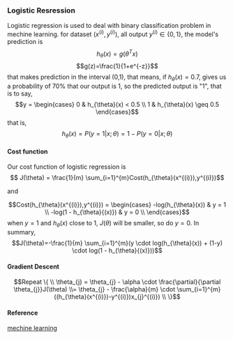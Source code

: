 ### Logistic Resression

Logistic regression is used to deal with binary classification problem in mechine learning. for dataset $(x^{(i)}, y^{(i)})$, all output $y^{(i)} \in \{0,1\}$, the model's prediction is
$$h_{\theta}(x)=g(\theta^{T}x)$$
$$g(z)=\frac{1}{1+e^{-z}}$$
that makes prediction in the interval (0,1), that means, if $h_{\theta}(x)=0.7$, gives us a probability of 70% that our output is 1, so the predicted output is "1", that is to say, 
$$y = \begin{cases} 
0 & h_{\theta}(x) < 0.5 \\
1 & h_{\theta}(x) \geq 0.5 
\end{cases}$$
that is,
$$
h_{\theta}(x)=P(y=1|x;\theta) = 1 - P(y=0|x;\theta)
$$ 

#### Cost function

Our cost function of logistic regression is 
$$ J(\theta) = \frac{1}{m} \sum_{i=1}^{m}Cost(h_{\theta}(x^{(i)}),y^{(i)})$$ 

and 

$$Cost(h_{\theta}(x^{(i)}),y^{(i)}) = \begin{cases} 
-log(h_{\theta}(x)) & y = 1 \\ -log(1 - h_{\theta}{(x)}) & y = 0 \\
\end{cases}$$
when $y=1$ and $h_{\theta}(x)$ close to 1, $J(\theta)$ will be smaller, so do $y=0$. In summary,
$$J(\theta)=-\frac{1}{m} \sum_{i=1}^{m}(y \cdot log(h_{\theta}(x)) + (1-y) \cdot log(1 - h_{\theta}{(x)}))$$

#### Gradient Descent

$$Repeat \{ \\
\theta_{j} = \theta_{j} - \alpha \cdot \frac{\partial}{\partial \theta_{j}}J(\theta) \\=  \theta_{j} - \frac{\alpha}{m} \cdot \sum_{i=1}^{m}((h_{\theta}(x^{(i)})-y^{(i)})x_{j}^{(i)}) \\ \}$$

#### Reference
[mechine learning](https://www.coursera.org/learn/machine-learning/home/week/3)

